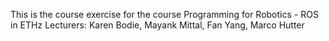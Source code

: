 This is the course exercise for the course Programming for Robotics - ROS in ETHz
Lecturers: Karen Bodie, Mayank Mittal, Fan Yang, Marco Hutter
